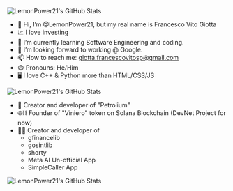 <img src="https://github-readme-stats.vercel.app/api?username=LemonPower21&theme=dark&show_icons=true&hide_border=true&count_private=true" alt="LemonPower21's GitHub Stats" />

- 👋 Hi, I’m @LemonPower21, but my real name is Francesco Vito Giotta
- 📈 I love investing
- 🌱 I’m currently learning Software Engineering and coding.
- 💞️ I’m looking forward to working @ Google.
- 📫 How to reach me: giotta.francescovitosp@gmail.com
- 😄 Pronouns: He/Him
- 🖥️ I love C++ & Python more than HTML/CSS/JS

<img src="https://github-readme-stats.vercel.app/api/top-langs/?username=LemonPower21&theme=dark&show_icons=true&hide_border=true&layout=compact" alt="LemonPower21's GitHub Stats" />
  
- 🤖 Creator and developer of "Petrolium"
- 🌐⛓️ Founder of "Viniero" token on Solana Blockchain (DevNet Project for now)
- 👨‍💻 Creator and developer of
  + gfinancelib
  + gosintlib
  + shorty
  + Meta AI Un-official App
  + SimpleCaller App

 <img src="https://streak-stats.demolab.com?user=LemonPower21&theme=dark&hide_border=true" alt="LemonPower21's GitHub Stats" />

<!---
LemonPower21/LemonPower21 is a ✨ special ✨ repository because its `README.md` (this file) appears on your GitHub profile.
You can click the Preview link to take a look at your changes.
--->
